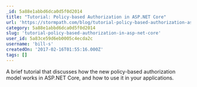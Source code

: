 ```yaml
---
_id: 5a88e1abbd6dca0d5f0d2014
title: "Tutorial: Policy-based Authorization in ASP.NET Core"
url: 'https://stormpath.com/blog/tutorial-policy-based-authorization-asp-net-core'
category: 5a88e1abbd6dca0d5f0d2014
slug: 'tutorial-policy-based-authorization-in-asp-net-core'
user_id: 5a83ce59d6eb0005c4ecda2c
username: 'bill-s'
createdOn: '2017-02-16T01:55:16.000Z'
tags: []
---
```


A brief tutorial that discusses how the new policy-based authorization model works in ASP.NET Core, and how to use it in your applications.
